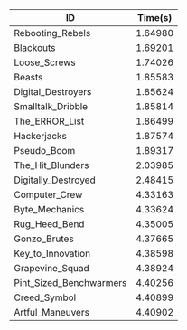 |ID|Time(s)|
|-|-|
|Rebooting_Rebels|1.64980|
|Blackouts|1.69201|
|Loose_Screws|1.74026|
|Beasts|1.85583|
|Digital_Destroyers|1.85624|
|Smalltalk_Dribble|1.85814|
|The_ERROR_List|1.86499|
|Hackerjacks|1.87574|
|Pseudo_Boom|1.89317|
|The_Hit_Blunders|2.03985|
|Digitally_Destroyed|2.48415|
|Computer_Crew|4.33163|
|Byte_Mechanics|4.33624|
|Rug_Heed_Bend|4.35005|
|Gonzo_Brutes|4.37665|
|Key_to_Innovation|4.38598|
|Grapevine_Squad|4.38924|
|Pint_Sized_Benchwarmers|4.40256|
|Creed_Symbol|4.40899|
|Artful_Maneuvers|4.40902|
